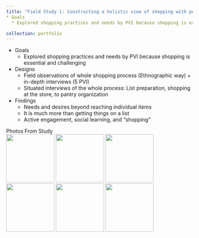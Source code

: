 ```yaml
---
title: "Field Study 1: Constructing a holistic view of shopping with people with visual impairment: a participatory design approach"
* Goals
  * Explored shopping practices and needs by PVI because shopping is essential and challenging

collection: portfolio
--- 
```

* Goals
  * Explored shopping practices and needs by PVI because shopping is essential and challenging
* Designs
  * Field observations of whole shopping process (Ethnographic way) + in-depth interviews (5 PVI)
  * Situated interviews of the whole process: List preparation, shopping at the store, to pantry organization
* Findings
  * Needs and desires beyond reaching individual items
  * It is much more than getting things on a list
  * Active engagement, social learning, and “shopping”

<tr>
  <td style="width: 1000px"><div class="auto-style3">Photos From Study</div>
	  <img width=130 height=130 src="pics/Field1_1.png" border="0"/>
	  <img width=130 height=130 src="pics/Field1_2.png" border="0"/>
	  <img width=130 height=130 src="pics/Field1_3.png" border="0"/>
	  <img width=130 height=130 src="pics/Field1_4.png" border="0"/>
	  <img width=130 height=130 src="pics/Field1_5.png" border="0"/>
	  <img width=130 height=130 src="pics/Field1_6.png" border="0"/>
  <br><br>
  <div></div><br>
  </td>
</tr>

